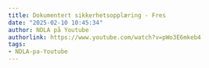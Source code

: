 ```yaml
---
title: Dokumentert sikkerhetsopplæring - Fres
date: "2025-02-10 10:45:34"
author: NDLA på Youtube
authorlink: https://www.youtube.com/watch?v=pWo3E6mkeb4
tags:
- NDLA-pa-Youtube
---
```


